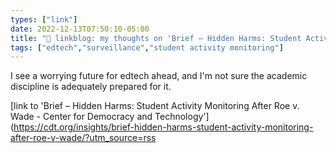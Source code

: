 ```yaml
---
types: ["link"]
date: 2022-12-13T07:50:10-05:00
title: "🔗 linkblog: my thoughts on 'Brief – Hidden Harms: Student Activity Monitoring After Roe v. Wade - Center for Democracy and Technology'"
tags: ["edtech","surveillance","student activity monitoring"]
---
```

I see a worrying future for edtech ahead, and I'm not sure the academic discipline is adequately prepared for it.  
 

[link to 'Brief – Hidden Harms: Student Activity Monitoring After Roe v. Wade - Center for Democracy and Technology'](https://cdt.org/insights/brief-hidden-harms-student-activity-monitoring-after-roe-v-wade/?utm_source=rss
